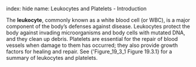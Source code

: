 index: hide
name: Leukocytes and Platelets - Introduction

The  **leukocyte**, commonly known as a white blood cell (or WBC), is a major component of the body’s defenses against disease. Leukocytes protect the body against invading microorganisms and body cells with mutated DNA, and they clean up debris. Platelets are essential for the repair of blood vessels when damage to them has occurred; they also provide growth factors for healing and repair. See {'Figure_19_3_1 Figure 19.3.1} for a summary of leukocytes and platelets.
